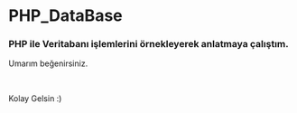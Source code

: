 # PHP_DataBase
<h3>PHP ile Veritabanı işlemlerini örnekleyerek anlatmaya çalıştım.</h3>
<p>Umarım beğenirsiniz.</p><br>
<p>Kolay Gelsin :)</p>
